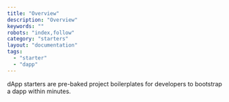 ```yaml
---
title: "Overview"
description: "Overview"
keywords: ""
robots: "index,follow"
category: "starters"
layout: "documentation"
tags:
  - "starter"
  - "dapp"
---
```


dApp starters are pre-baked project boilerplates for developers to bootstrap a dapp within minutes.
